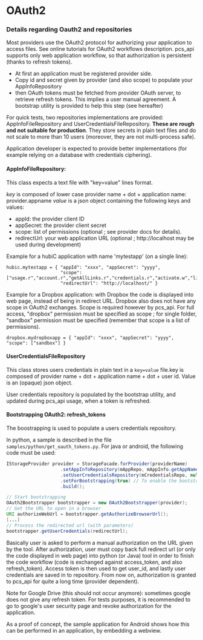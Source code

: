 OAuth2
======

### Details regarding Oauth2 and repositories

Most providers use the OAuth2 protocol for authorizing your application to access files.
See online tutorials for OAuth2 workflows description.
pcs_api supports only web application workflow, so that authorization is persistent (thanks to refresh tokens).

- At first an application must be registered provider side.
- Copy id and secret given by provider (and also scope) to populate your AppInfoRepository
- then OAuth tokens must be fetched from provider OAuth server, to retrieve refresh tokens.
This implies a user manual agreement. A bootstrap utility is provided to help this step (see hereafter)

For quick tests, two repositories implementations are provided: AppInfoFileRepository and UserCredentialsFileRepository.
**These are rough and not suitable for production**. They store secrets in plain text files and do not scale to more
than 10 users (moreover, they are not multi-process safe).

Application developer is expected to provide better implementations (for example relying on a database with credentials ciphering).

#### AppInfoFileRepository:

This class expects a text file with "key=value" lines format.

*key* is composed of lower case provider name + dot + application name: provider.appname
*value* is a json object containing the following keys and values:

  - appId: the provider client ID
  - appSecret: the provider client secret
  - scope: list of permissions (optional ; see provider docs for details).
  - redirectUrl: your web application URL (optional ; http://localhost may be used
    during development)

Example for a hubiC application with name 'mytestapp' (on a single line):

```
hubic.mytestapp = { "appId": "xxxx", "appSecret": "yyyy",
                    "scope":["usage.r","account.r","getAllLinks.r","credentials.r","activate.w","links.drw"],
                    "redirectUrl": "http://localhost/" }
```

Example for a Dropbox application: with Dropbox the code is displayed into web page, instead of being in redirect URL.
Dropbox also does not have any scope in OAuth2 exchanges. Scope is required however by pcs_api.
For full access, "dropbox" permission must be specified as scope ; for single folder, "sandbox" permission must be specified
(remember that scope is a list of permissions).

```
dropbox.mydropboxapp = { "appId": "xxxx", "appSecret": "yyyy", "scope": ["sandbox"] }
```

#### UserCredentialsFileRepository

This class stores users credentials in plain text in a `key=value` file.key is composed of provider name + dot + application name + dot + user id.
Value is an (opaque) json object.

User credentials repository is populated by the bootstrap utility, and updated during pcs_api usage, when a token is refreshed.

#### Bootstrapping OAuth2: refresh_tokens

The boostrapping is used to populate a users credentials repository.

In python, a sample is described in the file `samples/python/get_oauth_tokens.py`.
For java or android, the following code must be used:

```java
IStorageProvider provider = StorageFacade.forProvider(providerName)
                    .setAppInfoRepository(mAppRepo, mAppInfo.getAppName())
                    .setUserCredentialsRepository(mCredentialsRepo, null)
                    .setForBootstrapping(true) // To enable the bootstrapping
                    .build();

// Start bootstrapping
OAuth2Bootstrapper bootstrapper = new OAuth2Bootstrapper(provider);
// Get the URL to open in a browser
URI authorizeWebUrl = bootstrapper.getAuthorizeBrowserUrl();
[...]
// Process the redirected url (with parameters)
bootstrapper.getUserCredentials(redirectUrl);
```

Basically user is asked to perform a manual authorization on the URL given by the tool.
After authorization, user must copy back full redirect url (or only the code displayed in web page) into python (or Java) tool
in order to finish the code workflow (code is exchanged against access_token, and also refresh_token).
Access token is then used to get user_id, and lastly user credentials are saved in to repository.
From now on, authorization is granted to pcs_api for quite a long time (provider dependent).

Note for Google Drive (this should not occur anymore): sometimes google does not give any refresh token.
For tests purposes, it is recommended to go to google's user security page and revoke authorization for the application.

As a proof of concept, the sample application for Android shows how this can be performed in an application, by embedding a webview.
